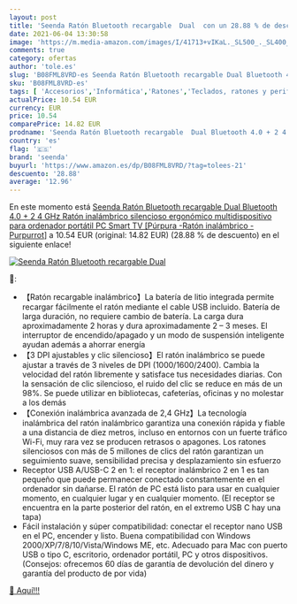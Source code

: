 ```yaml
---
layout: post
title: 'Seenda Ratón Bluetooth recargable  Dual  con un 28.88 % de descuento'
date: 2021-06-04 13:30:58
image: 'https://m.media-amazon.com/images/I/41713+vIKaL._SL500_._SL400_.jpg'
comments: true
category: ofertas
author: 'tole.es'
slug: 'B08FML8VRD-es Seenda Ratón Bluetooth recargable Dual Bluetooth 4.0 + 2 4...'
sku: 'B08FML8VRD-es'
tags: [ 'Accesorios','Informática','Ratones','Teclados, ratones y periféricos de entrada','seenda','smart','tv', ]
actualPrice: 10.54 EUR
currency: EUR
price: 10.54
comparePrice: 14.82 EUR
prodname: 'Seenda Ratón Bluetooth recargable  Dual Bluetooth 4.0 + 2 4 GHz  Ratón inalámbrico silencioso ergonómico  multidispositivo para ordenador portátil  PC  Smart TV [Púrpura -Ratón inalámbrico -Purpurrot]'
country: 'es'
flag: '🇪🇸'
brand: 'seenda'
buyurl: 'https://www.amazon.es/dp/B08FML8VRD/?tag=tolees-21'
descuento: '28.88'
average: '12.96'
---
```


En este momento está [Seenda Ratón Bluetooth recargable  Dual Bluetooth 4.0 + 2 4 GHz  Ratón inalámbrico silencioso ergonómico  multidispositivo para ordenador portátil  PC  Smart TV [Púrpura -Ratón inalámbrico -Purpurrot]](https://www.amazon.es/dp/B08FML8VRD/?tag=tolees-21) a 10.54 EUR (original: 14.82 EUR) (28.88 %  de descuento) en el siguiente enlace!

[![Seenda Ratón Bluetooth recargable  Dual ](https://m.media-amazon.com/images/I/41713+vIKaL._SL500_._SL400_.jpg)](https://www.amazon.es/dp/B08FML8VRD/?tag=tolees-21)

🔎:

- 【Ratón recargable inalámbrico】La batería de litio integrada permite recargar fácilmente el ratón mediante el cable USB incluido. Batería de larga duración, no requiere cambio de batería. La carga dura aproximadamente 2 horas y dura aproximadamente 2 – 3 meses. El interruptor de encendido/apagado y un modo de suspensión inteligente ayudan además a ahorrar energía
- 【3 DPI ajustables y clic silencioso】El ratón inalámbrico se puede ajustar a través de 3 niveles de DPI (1000/1600/2400). Cambia la velocidad del ratón libremente y satisface tus necesidades diarias. Con la sensación de clic silencioso, el ruido del clic se reduce en más de un 98%. Se puede utilizar en bibliotecas, cafeterías, oficinas y no molestar a los demás
- 【Conexión inalámbrica avanzada de 2,4 GHz】La tecnología inalámbrica del ratón inalámbrico garantiza una conexión rápida y fiable a una distancia de diez metros, incluso en entornos con un fuerte tráfico Wi-Fi, muy rara vez se producen retrasos o apagones. Los ratones silenciosos con más de 5 millones de clics del ratón garantizan un seguimiento suave, sensibilidad precisa y desplazamiento sin esfuerzo
- Receptor USB A/USB-C 2 en 1: el receptor inalámbrico 2 en 1 es tan pequeño que puede permanecer conectado constantemente en el ordenador sin dañarse. El ratón de PC está listo para usar en cualquier momento, en cualquier lugar y en cualquier momento. (El receptor se encuentra en la parte posterior del ratón, en el extremo USB C hay una tapa)
- Fácil instalación y súper compatibilidad: conectar el receptor nano USB en el PC, encender y listo. Buena compatibilidad con Windows 2000/XP/7/8/10/Vista/Windows ME, etc. Adecuado para Mac con puerto USB o tipo C, escritorio, ordenador portátil, PC y otros dispositivos. (Consejos: ofrecemos 60 días de garantía de devolución del dinero y garantía del producto de por vida)

[🛒 Aquí!!!](https://www.amazon.es/dp/B08FML8VRD/?tag=tolees-21)
